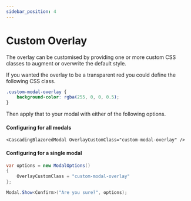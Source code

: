 ```yaml
---
sidebar_position: 4
---
```


# Custom Overlay
The overlay can be customised by providing one or more custom CSS classes to augment or overwrite the default style.

If you wanted the overlay to be a transparent red you could define the following CSS class.

```css title="my-app.css"
.custom-modal-overlay {
    background-color: rgba(255, 0, 0, 0.5);
}
```

Then apply that to your modal with either of the following options.

#### Configuring for all modals
```razor
<CascadingBlazoredModal OverlayCustomClass="custom-modal-overlay" />
```

#### Configuring for a single modal

```csharp
var options = new ModalOptions() 
{ 
    OverlayCustomClass = "custom-modal-overlay" 
};

Modal.Show<Confirm>("Are you sure?", options);
```